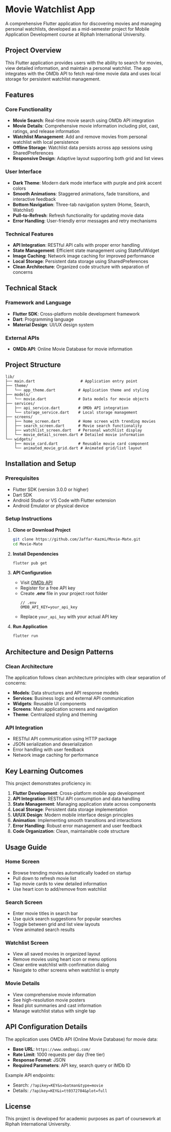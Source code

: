 # Movie Watchlist App

A comprehensive Flutter application for discovering movies and managing personal watchlists, developed as a mid-semester project for Mobile Application Development course at Riphah International University.

## Project Overview

This Flutter application provides users with the ability to search for movies, view detailed information, and maintain a personal watchlist. The app integrates with the OMDb API to fetch real-time movie data and uses local storage for persistent watchlist management.

## Features

### Core Functionality
- **Movie Search**: Real-time movie search using OMDb API integration
- **Movie Details**: Comprehensive movie information including plot, cast, ratings, and release information
- **Watchlist Management**: Add and remove movies from personal watchlist with local persistence
- **Offline Storage**: Watchlist data persists across app sessions using SharedPreferences
- **Responsive Design**: Adaptive layout supporting both grid and list views

### User Interface
- **Dark Theme**: Modern dark mode interface with purple and pink accent colors
- **Smooth Animations**: Staggered animations, fade transitions, and interactive feedback
- **Bottom Navigation**: Three-tab navigation system (Home, Search, Watchlist)
- **Pull-to-Refresh**: Refresh functionality for updating movie data
- **Error Handling**: User-friendly error messages and retry mechanisms

### Technical Features
- **API Integration**: RESTful API calls with proper error handling
- **State Management**: Efficient state management using StatefulWidget
- **Image Caching**: Network image caching for improved performance
- **Local Storage**: Persistent data storage using SharedPreferences
- **Clean Architecture**: Organized code structure with separation of concerns

## Technical Stack

### Framework and Language
- **Flutter SDK**: Cross-platform mobile development framework
- **Dart**: Programming language
- **Material Design**: UI/UX design system

### External APIs
- **OMDb API**: Online Movie Database for movie information

## Project Structure

```
lib/
├── main.dart                    # Application entry point
├── theme/
│   └── app_theme.dart          # Application theme and styling
├── models/
│   └── movie.dart              # Data models for movie objects
├── services/
│   ├── api_service.dart        # OMDb API integration
│   └── storage_service.dart    # Local storage management
├── screens/
│   ├── home_screen.dart        # Home screen with trending movies  
│   ├── search_screen.dart      # Movie search functionality
│   ├── watchlist_screen.dart   # Personal watchlist display
│   └── movie_detail_screen.dart # Detailed movie information
└── widgets/
    ├── movie_card.dart         # Reusable movie card component
    └── animated_movie_grid.dart # Animated grid/list layout
```

## Installation and Setup

### Prerequisites
- Flutter SDK (version 3.0.0 or higher)
- Dart SDK
- Android Studio or VS Code with Flutter extension
- Android Emulator or physical device

### Setup Instructions

1. **Clone or Download Project**
   ```bash
   git clone https://github.com/Jaffar-Kazmi/Movie-Mate.git
   cd Movie-Mate
   ```

2. **Install Dependencies**
   ```bash
   flutter pub get
   ```

3. **API Configuration**
    - Visit [OMDb API](http://www.omdbapi.com/apikey.aspx)
    - Register for a free API key
    - Create **.env** file in your project root folder
      ```
      // .env
      OMDB_API_KEY=your_api_key
      ```
    - Replace `your_api_key` with your actual API key

4. **Run Application**
   ```bash
   flutter run
   ```

## Architecture and Design Patterns

### Clean Architecture
The application follows clean architecture principles with clear separation of concerns:

- **Models**: Data structures and API response models
- **Services**: Business logic and external API communication
- **Widgets**: Reusable UI components
- **Screens**: Main application screens and navigation
- **Theme**: Centralized styling and theming

### API Integration
- RESTful API communication using HTTP package
- JSON serialization and deserialization
- Error handling with user feedback
- Network image caching for performance

## Key Learning Outcomes

This project demonstrates proficiency in:

1. **Flutter Development**: Cross-platform mobile app development
2. **API Integration**: RESTful API consumption and data handling
3. **State Management**: Managing application state across components
4. **Local Storage**: Persistent data storage implementation
5. **UI/UX Design**: Modern mobile interface design principles
6. **Animation**: Implementing smooth transitions and interactions
7. **Error Handling**: Robust error management and user feedback
8. **Code Organization**: Clean, maintainable code structure

## Usage Guide

### Home Screen
- Browse trending movies automatically loaded on startup
- Pull down to refresh movie list
- Tap movie cards to view detailed information
- Use heart icon to add/remove from watchlist

### Search Screen
- Enter movie titles in search bar
- Use quick search suggestions for popular searches
- Toggle between grid and list view layouts
- View animated search results

### Watchlist Screen
- View all saved movies in organized layout
- Remove movies using heart icon or menu options
- Clear entire watchlist with confirmation dialog
- Navigate to other screens when watchlist is empty

### Movie Details
- View comprehensive movie information
- See high-resolution movie posters
- Read plot summaries and cast information
- Manage watchlist status with single tap

## API Configuration Details

The application uses OMDb API (Online Movie Database) for movie data:

- **Base URL**: `https://www.omdbapi.com/`
- **Rate Limit**: 1000 requests per day (free tier)
- **Response Format**: JSON
- **Required Parameters**: API key, search query or IMDb ID

Example API endpoints:
- Search: `/?apikey=KEY&s=batman&type=movie`
- Details: `/?apikey=KEY&i=tt0372784&plot=full`

## License

This project is developed for academic purposes as part of coursework at Riphah International University.
